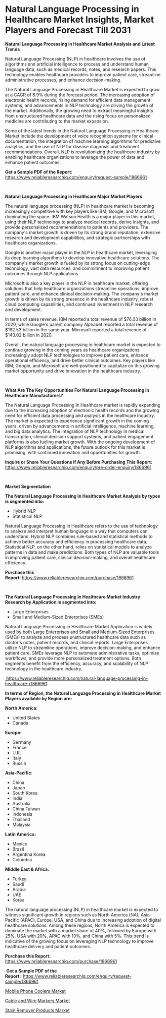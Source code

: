 <p><h1>Natural Language Processing in Healthcare Market Insights, Market Players and Forecast Till 2031</h1></p><p><strong>Natural Language Processing in Healthcare Market Analysis and Latest Trends</strong></p>
<p><p>Natural Language Processing (NLP) in healthcare involves the use of algorithms and artificial intelligence to process and understand human language data, such as medical records, notes, and research papers. This technology enables healthcare providers to improve patient care, streamline administrative processes, and enhance decision-making.</p><p>The Natural Language Processing in Healthcare Market is expected to grow at a CAGR of 8.9% during the forecast period. The increasing adoption of electronic health records, rising demand for efficient data management systems, and advancements in NLP technology are driving the growth of the market. Additionally, the growing need to extract meaningful insights from unstructured healthcare data and the rising focus on personalized medicine are contributing to the market expansion.</p><p>Some of the latest trends in the Natural Language Processing in Healthcare Market include the development of voice recognition systems for clinical documentation, the integration of machine learning algorithms for predictive analytics, and the use of NLP for disease diagnosis and treatment recommendations. Overall, NLP is revolutionizing the healthcare industry by enabling healthcare organizations to leverage the power of data and enhance patient outcomes.</p></p>
<p><strong>Get a Sample PDF of the Report:&nbsp;</strong> <a href="https://www.reliableresearchiq.com/enquiry/request-sample/1866961">https://www.reliableresearchiq.com/enquiry/request-sample/1866961</a></p>
<p>&nbsp;</p>
<p><strong>Natural Language Processing in Healthcare Major Market Players</strong></p>
<p><p>The natural language processing (NLP) in healthcare market is becoming increasingly competitive with key players like IBM, Google, and Microsoft dominating the space. IBM Watson Health is a major player in this market, using their NLP technology to analyze medical records, derive insights, and provide personalized recommendations to patients and providers. The company's market growth is driven by its strong brand reputation, extensive research and development capabilities, and strategic partnerships with healthcare organizations.</p><p>Google is another major player in the NLP in healthcare market, leveraging its deep learning algorithms to develop innovative healthcare solutions. The company's market growth is fueled by its strong focus on cutting-edge technology, vast data resources, and commitment to improving patient outcomes through NLP applications.</p><p>Microsoft is also a key player in the NLP in healthcare market, offering solutions that help healthcare organizations streamline operations, improve patient care, and enhance clinical decision-making. The company's market growth is driven by its strong presence in the healthcare industry, robust cloud computing capabilities, and continued investment in NLP research and development.</p><p>In terms of sales revenue, IBM reported a total revenue of $76.03 billion in 2020, while Google's parent company Alphabet reported a total revenue of $182.53 billion in the same year. Microsoft reported a total revenue of $143.02 billion in 2020.</p><p>Overall, the natural language processing in healthcare market is expected to continue growing in the coming years as healthcare organizations increasingly adopt NLP technologies to improve patient care, enhance operational efficiency, and drive better clinical outcomes. Key players like IBM, Google, and Microsoft are well-positioned to capitalize on this growing market opportunity and drive innovation in the healthcare industry.</p></p>
<p>&nbsp;</p>
<p><strong>What Are The Key Opportunities For Natural Language Processing in Healthcare Manufacturers?</strong></p>
<p><p>The Natural Language Processing in Healthcare market is rapidly expanding due to the increasing adoption of electronic health records and the growing need for efficient data processing and analysis in the healthcare industry. The market is expected to experience significant growth in the coming years, driven by advancements in artificial intelligence, machine learning, and big data analytics. The integration of NLP technology in medical transcription, clinical decision support systems, and patient engagement platforms is also fueling market growth. With the ongoing development of NLP algorithms and applications, the future outlook for this market is promising, with continued innovation and opportunities for growth.</p></p>
<p><strong>Inquire or Share Your Questions If Any Before Purchasing This Report:</strong> <a href="https://www.reliableresearchiq.com/enquiry/pre-order-enquiry/1866961">https://www.reliableresearchiq.com/enquiry/pre-order-enquiry/1866961</a></p>
<p>&nbsp;</p>
<p><strong>Market Segmentation</strong></p>
<p><strong>The Natural Language Processing in Healthcare Market Analysis by types is segmented into:</strong></p>
<p><ul><li>Hybrid NLP</li><li>Statistical NLP</li></ul></p>
<p><p>Natural Language Processing in Healthcare refers to the use of technology to analyze and interpret human language in a way that computers can understand. Hybrid NLP combines rule-based and statistical methods to achieve better accuracy and efficiency in processing healthcare data. Statistical NLP, on the other hand, relies on statistical models to analyze patterns in data and make predictions. Both types of NLP are valuable tools in improving patient care, clinical decision-making, and overall healthcare efficiency.</p></p>
<p><strong>Purchase this Report:&nbsp;</strong><a href="https://www.reliableresearchiq.com/purchase/1866961">https://www.reliableresearchiq.com/purchase/1866961</a></p>
<p>&nbsp;</p>
<p><strong>The Natural Language Processing in Healthcare Market Industry Research by Application is segmented into:</strong></p>
<p><ul><li>Large Enterprises</li><li>Small and Medium-Sized Enterprises (SMEs)</li></ul></p>
<p><p>Natural Language Processing in Healthcare Market Application is widely used by both Large Enterprises and Small and Medium-Sized Enterprises (SMEs) to analyze and process unstructured healthcare data such as doctor's notes, patient records, and clinical reports. Large Enterprises utilize NLP to streamline operations, improve decision-making, and enhance patient care. SMEs leverage NLP to automate administrative tasks, optimize workflows, and provide more personalized treatment options. Both segments benefit from the efficiency, accuracy, and scalability of NLP technology in the healthcare industry.</p></p>
<p><a href="https://www.reliableresearchiq.com/natural-language-processing-in-healthcare-r1866961">&nbsp;https://www.reliableresearchiq.com/natural-language-processing-in-healthcare-r1866961</a></p>
<p><strong>In terms of Region, the Natural Language Processing in Healthcare Market Players available by Region are:</strong></p>
<p>
    <p> <strong> North America: </strong>
        <ul>
            <li>United States</li>
            <li>Canada</li>
        </ul>
        </p> 
    <p> <strong> Europe: </strong>
        <ul>
            <li>Germany</li>
            <li>France</li>
            <li>U.K.</li>
            <li>Italy</li>
            <li>Russia</li>
        </ul>
        </p> 
    <p> <strong> Asia-Pacific: </strong>
        <ul>
            <li>China</li>
            <li>Japan</li>
            <li>South Korea</li>
            <li>India</li>
            <li>Australia</li>
            <li>China Taiwan</li>
            <li>Indonesia</li>
            <li>Thailand</li>
            <li>Malaysia</li>
        </ul>
        </p> 
    <p> <strong> Latin America: </strong>
        <ul>
            <li>Mexico</li>
            <li>Brazil</li>
            <li>Argentina Korea</li>
            <li>Colombia</li>
        </ul>
        </p> 
    <p> <strong> Middle East & Africa: </strong>
        <ul>
            <li>Turkey</li>
            <li>Saudi</li>
            <li>Arabia</li>
            <li>UAE</li>
            <li>Korea</li>
        </ul>
    </p>
    </p>
<p><p>The natural language processing (NLP) in healthcare market is expected to witness significant growth in regions such as North America (NA), Asia-Pacific (APAC), Europe, USA, and China due to increasing adoption of digital healthcare solutions. Among these regions, North America is expected to dominate the market with a market share of 40%, followed by Europe with 25%, USA with 20%, APAC with 10%, and China with 5%. This trend is indicative of the growing focus on leveraging NLP technology to improve healthcare delivery and patient outcomes.</p></p>
<p><strong>Purchase this Report: </strong><a href="https://www.reliableresearchiq.com/purchase/1866961">https://www.reliableresearchiq.com/purchase/1866961</a></p>
<p>&nbsp;<strong>Get a Sample PDF of the Report:&nbsp;&nbsp;</strong><a href="https://www.reliableresearchiq.com/enquiry/request-sample/1866961">https://www.reliableresearchiq.com/enquiry/request-sample/1866961</a></p>
<p><strong></strong></p>
<p><p><a href="https://medium.com/@maryroseguilty/mobile-phone-coolers-market-trends-and-analysis-opportunities-and-challenges-for-future-growth-971715053b2f">Mobile Phone Coolers Market</a></p><p><a href="https://medium.com/@caseywiza1946/global-cable-and-wire-markers-market-sector-types-applications-market-player-strategies-df6176e4ea1d">Cable and Wire Markers Market</a></p><p><a href="https://medium.com/@loganunn65756/insights-into-the-stain-remover-products-market-size-which-is-expanding-with-a-9-5-79ed5d364964">Stain Remover Products Market</a></p></p>